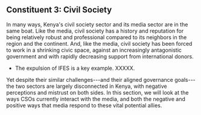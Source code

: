 ## Constituent 3: Civil Society

In many ways, Kenya's civil society sector and its media sector are in the same boat. Like the media, civil society has a history and reputation for being relatively robust and professional compared to its neighbors in the region and the continent. And, like the media, civil society has been forced to work in a shrinking civic space, against an increasingly antagonistic government and with rapidly decreasing support from international donors.

-   The expulsion of IFES is a key example. XXXXX.

Yet despite their similar challenges---and their aligned governance goals---the two sectors are largely disconnected in Kenya, with negative perceptions and mistrust on both sides. In this section, we will look at the ways CSOs currently interact with the media, and both the negative and positive ways that media respond to these vital potential allies.  
